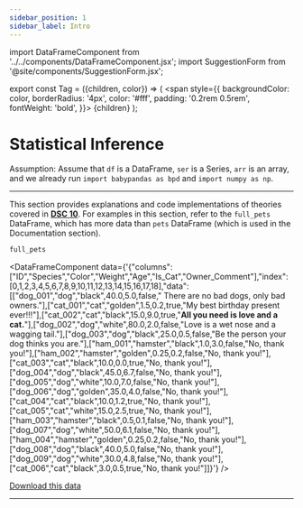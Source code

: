 ```yaml
---
sidebar_position: 1
sidebar_label: Intro
---
```


import DataFrameComponent from '../../components/DataFrameComponent.jsx';
import SuggestionForm from '@site/components/SuggestionForm.jsx';

export const Tag = ({children, color}) => (
<span
style={{
backgroundColor: color,
borderRadius: '4px',
color: '#fff',
padding: '0.2rem 0.5rem',
fontWeight: 'bold',
}}>
{children}
</span>
);

# Statistical Inference

<Tag color='#FF5733'>Assumption:</Tag>  Assume that `df` is a DataFrame, `ser` is a Series, `arr` is an array, and we already run `import babypandas as bpd` and `import numpy as np`.

---
This section provides explanations and code implementations of theories covered in [**DSC 10**](https://dsc10.com). For examples in this section, refer to the `full_pets` DataFrame, which has more data than `pets` DataFrame (which is used in the Documentation section).


```python
full_pets
```

<DataFrameComponent data={'{"columns":["ID","Species","Color","Weight","Age","Is_Cat","Owner_Comment"],"index":[0,1,2,3,4,5,6,7,8,9,10,11,12,13,14,15,16,17,18],"data":[["dog_001","dog","black",40.0,5.0,false,"      There are no bad dogs, only bad owners."],["cat_001","cat","golden",1.5,0.2,true,"My best birthday present ever!!!"],["cat_002","cat","black",15.0,9.0,true,"****All you need is love and a cat.****"],["dog_002","dog","white",80.0,2.0,false,"Love is a wet nose and a wagging tail."],["dog_003","dog","black",25.0,0.5,false,"Be the person your dog thinks you are."],["ham_001","hamster","black",1.0,3.0,false,"No, thank you!"],["ham_002","hamster","golden",0.25,0.2,false,"No, thank you!"],["cat_003","cat","black",10.0,0.0,true,"No, thank you!"],["dog_004","dog","black",45.0,6.7,false,"No, thank you!"],["dog_005","dog","white",10.0,7.0,false,"No, thank you!"],["dog_006","dog","golden",35.0,4.0,false,"No, thank you!"],["cat_004","cat","black",10.0,1.2,true,"No, thank you!"],["cat_005","cat","white",15.0,2.5,true,"No, thank you!"],["ham_003","hamster","black",0.5,0.1,false,"No, thank you!"],["dog_007","dog","white",50.0,6.1,false,"No, thank you!"],["ham_004","hamster","golden",0.25,0.2,false,"No, thank you!"],["dog_008","dog","black",40.0,5.0,false,"No, thank you!"],["dog_009","dog","white",30.0,4.8,false,"No, thank you!"],["cat_006","cat","black",3.0,0.5,true,"No, thank you!"]]}'} />

[Download this data](@site/static/data/full_pets.csv)



---
<SuggestionForm/>